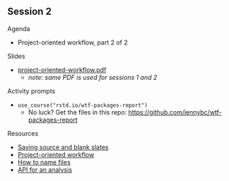 ## Session 2

Agenda

  * Project-oriented workflow, part 2 of 2
  
Slides

  * [project-oriented-workflow.pdf](materials/project-oriented-workflow.pdf)
    - *note: same PDF is used for sessions 1 and 2*
  
Activity prompts

  * `use_course("rstd.io/wtf-packages-report")`
    - No luck? Get the files in this repo: <https://github.com/jennybc/wtf-packages-report>

Resources

  * [Saving source and blank slates](https://whattheyforgot.org/save-source.html)
  * [Project-oriented workflow](https://whattheyforgot.org/project-oriented-workflow.html)
  * [How to name files](https://whattheyforgot.org/how-to-name-files.html)
  * [API for an analysis](https://whattheyforgot.org/api-for-an-analysis.html)

